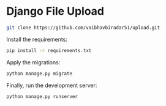 # Django File Upload 


```bash
git clone https://github.com/vaibhavbiradar51/upload.git
```

Install the requirements:

```bash
pip install -r requirements.txt
```

Apply the migrations:

```bash
python manage.py migrate
```

Finally, run the development server:

```bash
python manage.py runserver
```


